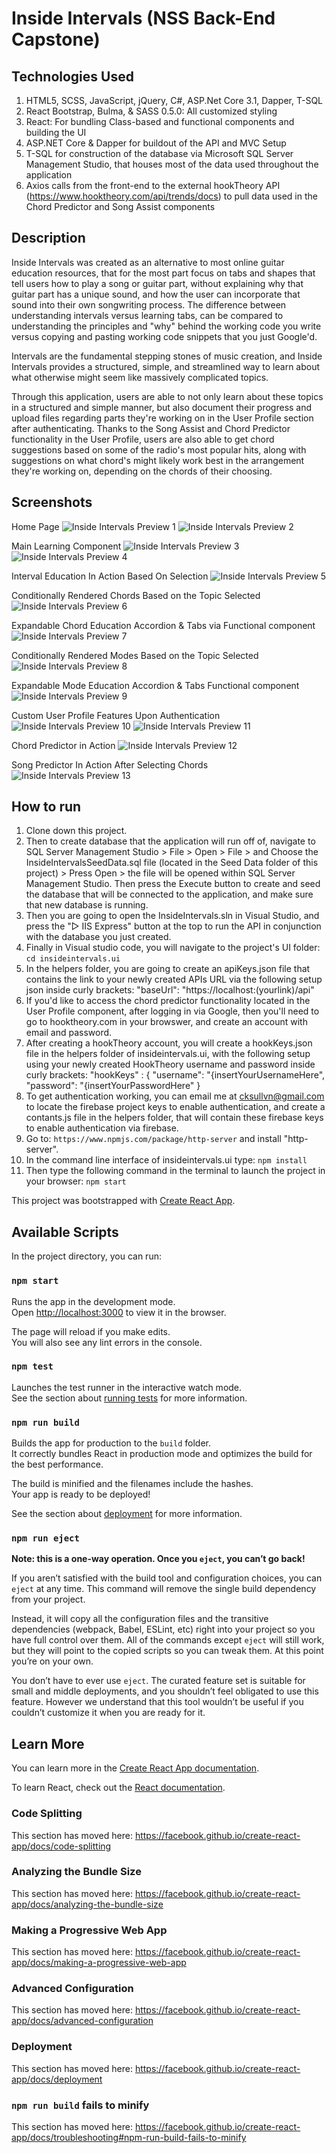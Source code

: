 # Inside Intervals (NSS Back-End Capstone)

## Technologies Used
1. HTML5, SCSS, JavaScript, jQuery, C#, ASP.Net Core 3.1, Dapper, T-SQL
2. React Bootstrap, Bulma, & SASS 0.5.0: All customized styling
3. React: For bundling Class-based and functional components and building the UI
4. ASP.NET Core & Dapper for buildout of the API and MVC Setup
5. T-SQL for construction of the database via Microsoft SQL Server Management Studio, that houses most of the data used throughout the application
6. Axios calls from the front-end to the external hookTheory API (https://www.hooktheory.com/api/trends/docs) to pull data used in the Chord Predictor and Song Assist components


## Description
Inside Intervals was created as an alternative to most online guitar education resources, that for the most part focus on tabs and shapes that tell users how to play a song or guitar part, without explaining why that guitar part has a unique sound, and how the user can incorporate that sound into their own songwriting process. The difference between understanding intervals versus learning tabs, can be compared to understanding the principles and "why" behind the working code you write versus copying and pasting working code snippets that you just Google'd.

Intervals are the fundamental stepping stones of music creation, and Inside Intervals provides a structured, simple, and streamlined way to learn about what otherwise might seem like massively complicated topics. 

Through this application, users are able to not only learn about these topics in a structured and simple manner, but also document their progress and upload files regarding parts they're working on in the User Profile section after authenticating. Thanks to the Song Assist and Chord Predictor functionality in the User Profile, users are also able to get chord suggestions based on some of the radio's most popular hits, along with suggestions on what chord's might likely work best in the arrangement they're working on, depending on the chords of their choosing.

## Screenshots

Home Page
![Inside Intervals Preview 1](https://raw.githubusercontent.com/ConnorSullivan10/InsideIntervals/master/InsideIntervals.ui/src/screenshots/home1.PNG)
![Inside Intervals Preview 2](https://raw.githubusercontent.com/ConnorSullivan10/InsideIntervals/master/InsideIntervals.ui/src/screenshots/home2.PNG)

Main Learning Component
![Inside Intervals Preview 3](https://raw.githubusercontent.com/ConnorSullivan10/InsideIntervals/master/InsideIntervals.ui/src/screenshots/learning1.PNG)
![Inside Intervals Preview 4](https://raw.githubusercontent.com/ConnorSullivan10/InsideIntervals/master/InsideIntervals.ui/src/screenshots/learning2.PNG)

Interval Education In Action Based On Selection
![Inside Intervals Preview 5](https://raw.githubusercontent.com/ConnorSullivan10/InsideIntervals/master/InsideIntervals.ui/src/screenshots/learning3.PNG)

Conditionally Rendered Chords Based on the Topic Selected
![Inside Intervals Preview 6](https://raw.githubusercontent.com/ConnorSullivan10/InsideIntervals/master/InsideIntervals.ui/src/screenshots/learning4.PNG)

Expandable Chord Education Accordion & Tabs via Functional component
![Inside Intervals Preview 7](https://raw.githubusercontent.com/ConnorSullivan10/InsideIntervals/master/InsideIntervals.ui/src/screenshots/learning5.PNG)

Conditionally Rendered Modes Based on the Topic Selected
![Inside Intervals Preview 8](https://raw.githubusercontent.com/ConnorSullivan10/InsideIntervals/master/InsideIntervals.ui/src/screenshots/learning6.PNG)

Expandable Mode Education Accordion & Tabs Functional component
![Inside Intervals Preview 9](https://raw.githubusercontent.com/ConnorSullivan10/InsideIntervals/master/InsideIntervals.ui/src/screenshots/learning7.PNG)

Custom User Profile Features Upon Authentication
![Inside Intervals Preview 10](https://raw.githubusercontent.com/ConnorSullivan10/InsideIntervals/master/InsideIntervals.ui/src/screenshots/userProfile1.PNG)
![Inside Intervals Preview 11](https://raw.githubusercontent.com/ConnorSullivan10/InsideIntervals/master/InsideIntervals.ui/src/screenshots/userProfile2.PNG)

Chord Predictor in Action
![Inside Intervals Preview 12](https://raw.githubusercontent.com/ConnorSullivan10/InsideIntervals/master/InsideIntervals.ui/src/screenshots/userProfile3.PNG)

Song Predictor In Action After Selecting Chords
![Inside Intervals Preview 13](https://raw.githubusercontent.com/ConnorSullivan10/InsideIntervals/master/InsideIntervals.ui/src/screenshots/userProfile4.PNG)

## How to run
1. Clone down this project.
2. Then to create database that the application will run off of, navigate to SQL Server Management Studio > File > Open > File > and Choose the InsideIntervalsSeedData.sql file (located in the Seed Data folder of this project) > Press Open > the file will be opened within SQL Server Management Studio. Then press the Execute button to create and seed the database that will be connected to the application, and make sure that new database is running.
3. Then you are going to open the InsideIntervals.sln in Visual Studio, and press the "▷ IIS Express" button at the top to run the API in conjunction with the database you just created.
4. Finally in Visual studio code, you will navigate to the project's UI folder: `cd insideintervals.ui`
5. In the helpers folder, you are going to create an apiKeys.json file that contains the link to your newly created APIs URL via the following setup json inside curly brackets: "baseUrl": "https://localhost:(yourlink)/api"
6. If you'd like to access the chord predictor functionality located in the User Profile component, after logging in via Google, then you'll need to go to hooktheory.com in your browswer, and create an account with email and password.
7. After creating a hookTheory account, you will create a hookKeys.json file in the helpers folder of insideintervals.ui, with the following setup using your newly created HookTheory username and password inside curly brackets: "hookKeys" : {
    "username": "{insertYourUsernameHere",
    "password": "{insertYourPasswordHere"
  }
8. To get authentication working, you can email me at cksullvn@gmail.com to locate the firebase project keys to enable authentication, and create a contants.js file in the helpers folder, that will contain these firebase keys to enable authentication via firebase.
9. Go to: `https://www.npmjs.com/package/http-server` and install "http-server".  
10. In the command line interface of insideintervals.ui type: `npm install`   
11. Then type the following command in the terminal to launch the project in your browser: `npm start`


This project was bootstrapped with [Create React App](https://github.com/facebook/create-react-app).

## Available Scripts

In the project directory, you can run:

### `npm start`

Runs the app in the development mode.<br />
Open [http://localhost:3000](http://localhost:3000) to view it in the browser.

The page will reload if you make edits.<br />
You will also see any lint errors in the console.

### `npm test`

Launches the test runner in the interactive watch mode.<br />
See the section about [running tests](https://facebook.github.io/create-react-app/docs/running-tests) for more information.

### `npm run build`

Builds the app for production to the `build` folder.<br />
It correctly bundles React in production mode and optimizes the build for the best performance.

The build is minified and the filenames include the hashes.<br />
Your app is ready to be deployed!

See the section about [deployment](https://facebook.github.io/create-react-app/docs/deployment) for more information.

### `npm run eject`

**Note: this is a one-way operation. Once you `eject`, you can’t go back!**

If you aren’t satisfied with the build tool and configuration choices, you can `eject` at any time. This command will remove the single build dependency from your project.

Instead, it will copy all the configuration files and the transitive dependencies (webpack, Babel, ESLint, etc) right into your project so you have full control over them. All of the commands except `eject` will still work, but they will point to the copied scripts so you can tweak them. At this point you’re on your own.

You don’t have to ever use `eject`. The curated feature set is suitable for small and middle deployments, and you shouldn’t feel obligated to use this feature. However we understand that this tool wouldn’t be useful if you couldn’t customize it when you are ready for it.

## Learn More

You can learn more in the [Create React App documentation](https://facebook.github.io/create-react-app/docs/getting-started).

To learn React, check out the [React documentation](https://reactjs.org/).

### Code Splitting

This section has moved here: https://facebook.github.io/create-react-app/docs/code-splitting

### Analyzing the Bundle Size

This section has moved here: https://facebook.github.io/create-react-app/docs/analyzing-the-bundle-size

### Making a Progressive Web App

This section has moved here: https://facebook.github.io/create-react-app/docs/making-a-progressive-web-app

### Advanced Configuration

This section has moved here: https://facebook.github.io/create-react-app/docs/advanced-configuration

### Deployment

This section has moved here: https://facebook.github.io/create-react-app/docs/deployment

### `npm run build` fails to minify

This section has moved here: https://facebook.github.io/create-react-app/docs/troubleshooting#npm-run-build-fails-to-minify
